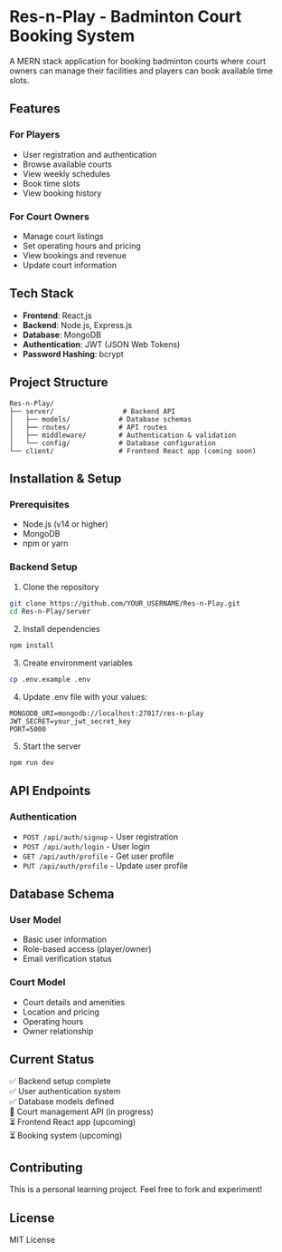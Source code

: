 # Res-n-Play - Badminton Court Booking System

A MERN stack application for booking badminton courts where court owners can manage their facilities and players can book available time slots.

## Features

### For Players
- User registration and authentication
- Browse available courts
- View weekly schedules
- Book time slots
- View booking history

### For Court Owners
- Manage court listings
- Set operating hours and pricing
- View bookings and revenue
- Update court information

## Tech Stack

- **Frontend**: React.js
- **Backend**: Node.js, Express.js
- **Database**: MongoDB
- **Authentication**: JWT (JSON Web Tokens)
- **Password Hashing**: bcrypt

## Project Structure

```
Res-n-Play/
├── server/                 # Backend API
│   ├── models/            # Database schemas
│   ├── routes/            # API routes
│   ├── middleware/        # Authentication & validation
│   └── config/            # Database configuration
└── client/                # Frontend React app (coming soon)
```

## Installation & Setup

### Prerequisites
- Node.js (v14 or higher)
- MongoDB
- npm or yarn

### Backend Setup

1. Clone the repository
```bash
git clone https://github.com/YOUR_USERNAME/Res-n-Play.git
cd Res-n-Play/server
```

2. Install dependencies
```bash
npm install
```

3. Create environment variables
```bash
cp .env.example .env
```

4. Update .env file with your values:
```
MONGODB_URI=mongodb://localhost:27017/res-n-play
JWT_SECRET=your_jwt_secret_key
PORT=5000
```

5. Start the server
```bash
npm run dev
```

## API Endpoints

### Authentication
- `POST /api/auth/signup` - User registration
- `POST /api/auth/login` - User login
- `GET /api/auth/profile` - Get user profile
- `PUT /api/auth/profile` - Update user profile

## Database Schema

### User Model
- Basic user information
- Role-based access (player/owner)
- Email verification status

### Court Model
- Court details and amenities
- Location and pricing
- Operating hours
- Owner relationship

## Current Status

✅ Backend setup complete  
✅ User authentication system  
✅ Database models defined  
🔄 Court management API (in progress)  
⏳ Frontend React app (upcoming)  
⏳ Booking system (upcoming)  

## Contributing

This is a personal learning project. Feel free to fork and experiment!

## License

MIT License